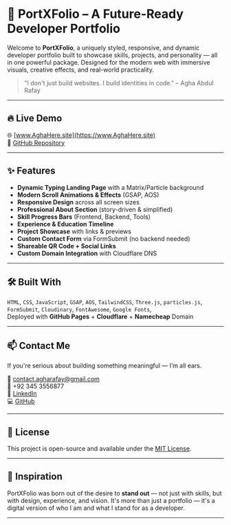 # 🚀 PortXFolio – A Future-Ready Developer Portfolio

Welcome to **PortXFolio**, a uniquely styled, responsive, and dynamic developer portfolio built to showcase skills, projects, and personality — all in one powerful package. Designed for the modern web with immersive visuals, creative effects, and real-world practicality.

> "I don't just build websites. I build identities in code." – Agha Abdul Rafay

---

## 🔥 Live Demo

🌐 [www.AghaHere.site](https://www.AghaHere.site)  
🔗 [GitHub Repository](https://github.com/Agha-Here/agha-here.github.io)

---

## ✨ Features

- **Dynamic Typing Landing Page** with a Matrix/Particle background
- **Modern Scroll Animations & Effects** (GSAP, AOS)
- **Responsive Design** across all screen sizes
- **Professional About Section** (story-driven & simplified)
- **Skill Progress Bars** (Frontend, Backend, Tools)
- **Experience & Education Timeline**
- **Project Showcase** with links & previews
- **Custom Contact Form** via FormSubmit (no backend needed)
- **Shareable QR Code + Social Links**
- **Custom Domain Integration** with Cloudflare DNS

---

## 🛠️ Built With

`HTML`, `CSS`, `JavaScript`, `GSAP`, `AOS`, `TailwindCSS`, `Three.js`, `particles.js`,  
`FormSubmit`, `Cloudinary`, `FontAwesome`, `Google Fonts`,  
Deployed with **GitHub Pages** + **Cloudflare** + **Namecheap** Domain

---

## 📫 Contact Me

If you're serious about building something meaningful — I’m all ears.

📧 [contact.agharafay@gmail.com](mailto:contact.agharafay@gmail.com)  
📱 +92 345 3556877  
🔗 [LinkedIn](https://www.linkedin.com/in/agha-rafay)  
💻 [GitHub](https://github.com/Agha-Here)

---

## 🔐 License

This project is open-source and available under the [MIT License](LICENSE).

---

## 🧠 Inspiration

PortXFolio was born out of the desire to **stand out** — not just with skills, but with design, experience, and vision. It's more than just a portfolio — it's a digital version of who I am and what I stand for as a developer.

---

